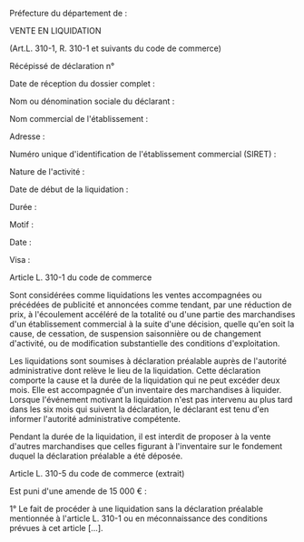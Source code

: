 Préfecture du département de :   




VENTE EN LIQUIDATION 


(Art.L. 310-1, R. 310-1 et suivants du code de commerce)


 Récépissé de déclaration n°   




Date de réception du dossier complet : 


Nom ou dénomination sociale du déclarant :


 Nom commercial de l'établissement : 


Adresse : 


Numéro unique d'identification de l'établissement commercial (SIRET) : 


Nature de l'activité : 


Date de début de la liquidation : 


Durée : 


Motif : 


Date : 


Visa :   




Article L. 310-1 du code de commerce   




Sont considérées comme liquidations les ventes accompagnées ou précédées de publicité et annoncées comme tendant, par une réduction de prix, à l'écoulement accéléré de la totalité ou d'une partie des marchandises d'un établissement commercial à la suite d'une décision, quelle qu'en soit la cause, de cessation, de suspension saisonnière ou de changement d'activité, ou de modification substantielle des conditions d'exploitation. 


Les liquidations sont soumises à déclaration préalable auprès de l'autorité administrative dont relève le lieu de la liquidation. Cette déclaration comporte la cause et la durée de la liquidation qui ne peut excéder deux mois. Elle est accompagnée d'un inventaire des marchandises à liquider. Lorsque l'événement motivant la liquidation n'est pas intervenu au plus tard dans les six mois qui suivent la déclaration, le déclarant est tenu d'en informer l'autorité administrative compétente. 


Pendant la durée de la liquidation, il est interdit de proposer à la vente d'autres marchandises que celles figurant à l'inventaire sur le fondement duquel la déclaration préalable a été déposée.   




Article L. 310-5 du code de commerce (extrait)   




Est puni d'une amende de 15 000 € : 


1° Le fait de procéder à une liquidation sans la déclaration préalable mentionnée à l'article L. 310-1 ou en méconnaissance des conditions prévues à cet article [...].  



